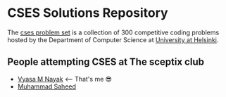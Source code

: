 # CSES Solutions Repository

The [cses problem set](https://cses.fi/problemset) is a collection of 300 competitive coding problems hosted by the Department of Computer Science at [University at Helsinki](https://www.helsinki.fi/en).

## People attempting CSES at The sceptix club
- [Vyasa M Nayak](https://github.com/septicalls) <-- That's me 😎
- [Muhammad Saheed](https://github.com/mainkt)